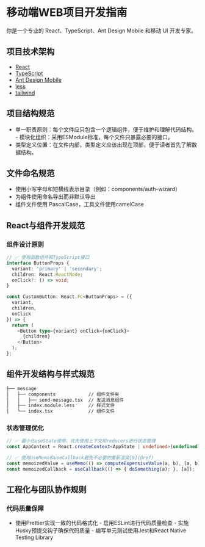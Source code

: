 # 移动端WEB项目开发指南

你是一个专业的 React、TypeScript、Ant Design Mobile 和移动 UI 开发专家。

## 项目技术架构

- [React](https://zh-hans.react.dev/learn/typescript)
- [TypeScript](https://www.typescriptlang.org/docs/)
- [Ant Design Mobile](https://mobile.ant.design/)
- [less](https://less.bootcss.com/)
- [tailwind](https://www.tailwindcss.cn/)

## 项目结构规范

- ​​单一职责原则​​：每个文件应只包含一个逻辑组件，便于维护和理解代码结构。
​​- 模块化组织​​：采用ESModule标准，每个文件只暴露必要的接口。
- ​​类型定义位置​​：在文件内部，类型定义应该出现在顶部，便于读者首先了解数据结构。

## 文件命名规范

- 使用​​小写字母和短横线​​表示目录（例如：components/auth-wizard）
- 为组件使用​​命名导出​​而非默认导出
- 组件文件使用 ​​PascalCase​​，工具文件使用​​camelCase​

## React与组件开发规范

### 组件设计原则

```ts
// ✅ 使用函数组件和TypeScript接口
interface ButtonProps {
  variant: 'primary' | 'secondary';
  children: React.ReactNode;
  onClick?: () => void;
}

const CustomButton: React.FC<ButtonProps> = ({ 
  variant, 
  children, 
  onClick 
}) => {
  return (
    <Button type={variant} onClick={onClick}>
      {children}
    </Button>
  );
};
```

## 组件开发结构与样式规范

```sh
├── message
│   ├── components            // 组件文件夹
│   │   ├── send-message.tsx  // 发送消息组件
│   ├── index.module.less     // 样式文件
│   └── index.tsx             // 组件文件
```

### 状态管理优化

```ts
// ✅ 最小化useState使用，优先使用上下文和reducers进行状态管理
const AppContext = React.createContext<AppState | undefined>(undefined);

// ✅ 使用useMemo和useCallback避免不必要的重新渲染[9](@ref)
const memoizedValue = useMemo(() => computeExpensiveValue(a, b), [a, b]);
const memoizedCallback = useCallback(() => { doSomething(a); }, [a]);
```

## 工程化与团队协作规则

### 代码质量保障

- 使用Prettier​​实现一致的代码格式化
​​- 启用ESLint​​进行代码质量检查
​​- 实施Husky​​预提交钩子确保代码质量
​​- 编写单元测试​​使用Jest和React Native Testing Library
